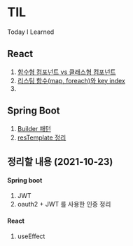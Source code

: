 # TIL
Today I Learned


## React

1. [함수형 컴포넌트 vs 클래스형 컴포넌트](https://github.com/junam2/TIL/blob/main/React/%EB%A6%AC%EC%8A%A4%ED%8C%85%20%ED%95%A8%EC%88%98%EC%99%80%20key%20.md)
2. [리스팅 함수(map, foreach)와 key index](https://github.com/junam2/TIL/blob/main/React/%EB%A6%AC%EC%8A%A4%ED%8C%85%20%ED%95%A8%EC%88%98%EC%99%80%20key%20.md)
3.

## Spring Boot
1. [Builder 패턴](https://github.com/junam2/TIL/blob/main/SpringBoot/builder%20%ED%8C%A8%ED%84%B4.md)
2. [resTemplate 정리](https://github.com/junam2/TIL/blob/main/SpringBoot/restTemplate.md)

## 정리할 내용 (2021-10-23)

#### Spring boot
1. JWT
2. oauth2 + JWT 를 사용한 인증 정리 

#### React
1. useEffect
